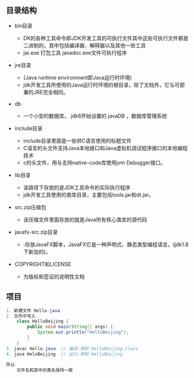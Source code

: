 ## 目录结构

* bin目录
    * DK的各种工具命令即JDK开发工具的可执行文件其中这些可执行文件都是二进制的，其中包括编译器、解释器以及其他一些工具
    * jar.exe 打包工具 javadoc.exe文件可执行程序

* jre目录
    * (Java runtime environment即Java运行时环境)
    * jdk开发工具所使用的Java运行时环境的根目录，除了文档外，它与可部署的JRE完全相同。
* db
    * 一个小型的数据库， jdk6开始设置的 javaDB ，数据库管理系统

* include目录
    * include目录里面是一些供C语言使用的标题文件
    * C语言的头文件支持Java本地接口和Java虚拟机调试程序接口的本地编程技术
    * c的头文件，用与支持native-code库使用jvm Debugger接口。

* lib目录
    * 该路径下存放的是JDK工具命令的实际执行程序
    * jdk开发工具使用的类库目录，主要包括tools.jar和dt.jar。
* src.zip压缩包
    * 该压缩文件里面存放的就是Java所有核心类库的源代码
* javafx-src.zip目录
    * :存放JavaFX脚本，JavaFX它是一种声明式、静态类型编程语言。(jdk1.8下新加的)。
* COPYRIGHT和LICENSE
    * 为版权和签证的说明性文档

## 项目

```java
1. 新建文件 Hello.java
2. 文件中写入
    class HelloBeijing {
        public void main(String[] args) {
            System.out.println("HelloBeijing");
        }
    }
3. javac Hello.java  // 编译:得到 HelloBeijing.class
4. java HeloBeijing  // 运行:得到 HelloBeijing     
    
所以
    文件名和其中的类名保持一致
```

